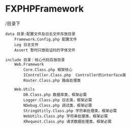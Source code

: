 # FXPHPFramework

/目录下

    data 目录:配置文件及日志文件存放目录
        Framework.Config.php 配置文件
        Log 日志文件
        Assert 暂时只放验证码的字体文件

    include 目录：核心代码存放目录
        Web.Framework
            Core.Class.php 框架核心
            IController.Class.php  Controller的interface类
            Router.Class.php 路由处理类

        Web.Utils
            DB.Class.php 数据库类，框架必需
            Logger.Class.php 日志类，框架必需
            NDebug.Class.php 调试类，框架必需
            StringUtitly.Class.php 字符串处理类，框架必需
            WebUtils.Class.php 字符串处理类，框架必需
            XRequest.Class.php 请求数据处理类，框架必需


